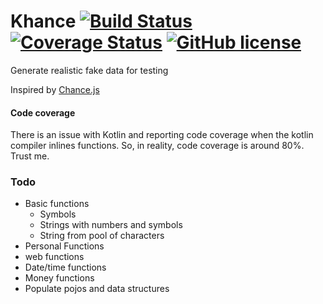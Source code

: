 # Khance [![Build Status](https://travis-ci.org/mattyb678/Khance.svg?branch=master)](https://travis-ci.org/mattyb678/Khance) [![Coverage Status](https://img.shields.io/coveralls/github/mattyb678/Khance.svg)](https://coveralls.io/github/mattyb678/Khance?branch=master) [![GitHub license](https://img.shields.io/github/license/mattyb678/Khance.svg)](https://github.com/mattyb678/Khance/blob/master/LICENSE)
Generate realistic fake data for testing


Inspired by [Chance.js](https://github.com/chancejs/chancejs)

#### Code coverage
There is an issue with Kotlin and reporting code coverage when the kotlin compiler 
inlines functions. So, in reality, code coverage is around 80%. Trust me.

### Todo
- Basic functions
    - Symbols
    - Strings with numbers and symbols
    - String from pool of characters
- Personal Functions
- web functions
- Date/time functions
- Money functions
- Populate pojos and data structures